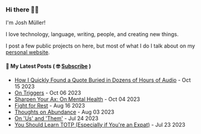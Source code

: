 ### Hi there 👋🏻

I'm Josh Müller!

I love technology, language, writing, people, and creating new things.

I post a few public projects on here, but most of what I do I talk about on my [personal website](https://joshmuller.ca).




#### 📝 My Latest Posts ( 🤓 [Subscribe](https://joshmuller.ca/subscribe) )

<!-- BLOG-POST-LIST:START -->
- [How I Quickly Found a Quote Buried in Dozens of Hours of Audio](https://joshmuller.ca/writings/2023/search-audio/) - Oct 15 2023
- [On Triggers](https://joshmuller.ca/writings/2023/on-triggers/) - Oct 06 2023
- [Sharpen Your Ax: On Mental Health](https://joshmuller.ca/writings/2023/sharpen-your-ax/) - Oct 04 2023
- [Fight for Rest](https://joshmuller.ca/writings/2023/fight-for-rest/) - Aug 16 2023
- [Thoughts on Abundance](https://joshmuller.ca/writings/2023/thoughts-on-abundance/) - Aug 03 2023
- [On &#39;Us&#39; and &#39;Them&#39;](https://joshmuller.ca/writings/2023/us-and-them/) - Jul 24 2023
- [You Should Learn TOTP &lpar;Especially if You&#39;re an Expat&rpar;](https://joshmuller.ca/writings/2023/you-should-learn-totp/) - Jul 23 2023<!-- BLOG-POST-LIST:END -->



<!--
**theJoshMuller/theJoshMuller** is a ✨ _special_ ✨ repository because its `README.md` (this file) appears on your GitHub profile.

Here are some ideas to get you started:

- 🔭 I’m currently working on ...
- 🌱 I’m currently learning ...
- 👯 I’m looking to collaborate on ...
- 🤔 I’m looking for help with ...
- 💬 Ask me about ...
- 📫 How to reach me: ...
- 😄 Pronouns: ...
- ⚡ Fun fact: ...
-->
